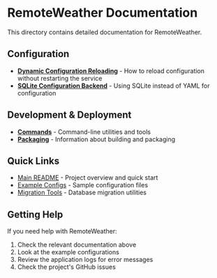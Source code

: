 # RemoteWeather Documentation

This directory contains detailed documentation for RemoteWeather.

## Configuration

- [**Dynamic Configuration Reloading**](DYNAMIC_CONFIG.md) - How to reload configuration without restarting the service
- [**SQLite Configuration Backend**](SQLITE_CONFIG_BACKEND.md) - Using SQLite instead of YAML for configuration

## Development & Deployment

- [**Commands**](COMMANDS.md) - Command-line utilities and tools 
- [**Packaging**](PACKAGING.md) - Information about building and packaging

## Quick Links

- [Main README](../README.md) - Project overview and quick start
- [Example Configs](../examples/configs/) - Sample configuration files
- [Migration Tools](../pkg/migrate/) - Database migration utilities

## Getting Help

If you need help with RemoteWeather:

1. Check the relevant documentation above
2. Look at the example configurations
3. Review the application logs for error messages
4. Check the project's GitHub issues 